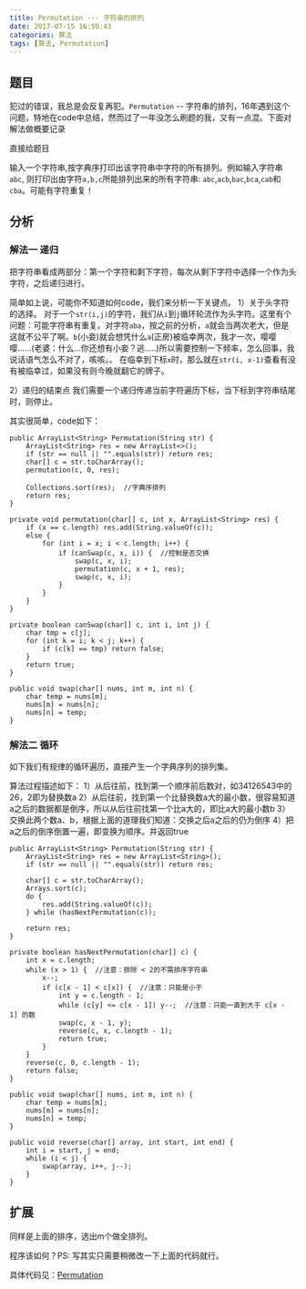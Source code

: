 ```yaml
---
title: Permutation --- 字符串的排列
date: 2017-07-15 16:50:43
categories: 算法
tags: [算法, Permutation]
---
```


## 题目

犯过的错误，我总是会反复再犯。`Permutation` -- 字符串的排列，16年遇到这个问题，特地在code中总结，然而过了一年没怎么刷题的我，又有一点混。下面对解法做概要记录

直接给题目

输入一个字符串,按字典序打印出该字符串中字符的所有排列。例如输入字符串`abc`, 则打印出由字符`a,b,c`所能排列出来的所有字符串: `abc`,`acb`,`bac`,`bca`,`cab`和`cba`。可能有字符重复！

<!--more-->

## 分析

### 解法一 递归
把字符串看成两部分：第一个字符和剩下字符，每次从剩下字符中选择一个作为头字符，之后递归进行。

简单如上说，可能你不知道如何code，我们来分析一下关键点。
1）关于头字符的选择。
对于一个`str(i,j)`的字符，我们从`i`到`j`循环轮流作为头字符。这里有个问题：可能字符串有重复。对字符`aba`，按之前的分析，`a`就会当两次老大，但是这就不公平了啊。`b`(小妾)就会想凭什么`a`(正房)被临幸两次，我才一次，嘤嘤嘤......(老婆：什么...你还想有小妾？逃.....)所以需要控制一下频率，怎么回事，我说话语气怎么不对了，咳咳。。
在临幸到下标`x`时，那么就在`str(i, x-1)`查看有没有被临幸过，如果没有则今晚就翻它的牌子。

2）递归的结束点
我们需要一个递归传递当前字符遍历下标，当下标到字符串结尾时，则停止。

其实很简单，code如下：
```
public ArrayList<String> Permutation(String str) {
    ArrayList<String> res = new ArrayList<>();
    if (str == null || "".equals(str)) return res;
    char[] c = str.toCharArray();
    permutation(c, 0, res);
    
    Collections.sort(res);  //字典序排列
    return res;
}

private void permutation(char[] c, int x, ArrayList<String> res) {
    if (x == c.length) res.add(String.valueOf(c));
    else {
        for (int i = x; i < c.length; i++) {
            if (canSwap(c, x, i)) {  //控制是否交换
                swap(c, x, i);
                permutation(c, x + 1, res);
                swap(c, x, i);
            }
        }
    }
}

private boolean canSwap(char[] c, int i, int j) {
    char tmp = c[j];
    for (int k = i; k < j; k++) {
        if (c[k] == tmp) return false;
    }
    return true;
}

public void swap(char[] nums, int m, int n) {
    char temp = nums[m];
    nums[m] = nums[n];
    nums[n] = temp;
}
```

### 解法二 循环
如下我们有规律的循环遍历，直接产生一个字典序列的排列集。

算法过程描述如下：
1）从后往前，找到第一个顺序前后数对，如34126543中的26，2即为替换数a 
2）从后往前，找到第一个比替换数a大的最小数，很容易知道a之后的数据都是倒序，所以从后往前找第一个比a大的，即比a大的最小数b
3）交换此两个数a、b，根据上面的道理我们知道：交换之后a之后的仍为倒序
4）把a之后的倒序倒置一遍，即变换为顺序。并返回true

```
public ArrayList<String> Permutation(String str) {
    ArrayList<String> res = new ArrayList<String>();
    if (str == null || "".equals(str)) return res;

    char[] c = str.toCharArray();
    Arrays.sort(c);
    do {
        res.add(String.valueOf(c));
    } while (hasNextPermutation(c));

    return res;
}

private boolean hasNextPermutation(char[] c) {
    int x = c.length;
    while (x > 1) {  //注意：排除 < 2的不需排序字符串
        x--;
        if (c[x - 1] < c[x]) {  //注意：只能是小于
            int y = c.length - 1;
            while (c[y] <= c[x - 1]) y--;  //注意：只能一直到大于 c[x - 1] 的数
            swap(c, x - 1, y);
            reverse(c, x, c.length - 1);
            return true;
        }
    }
    reverse(c, 0, c.length - 1);
    return false;
}

public void swap(char[] nums, int m, int n) {
    char temp = nums[m];
    nums[m] = nums[n];
    nums[n] = temp;
}

public void reverse(char[] array, int start, int end) {
    int i = start, j = end;
    while (i < j) {
        swap(array, i++, j--);
    }
}
```

## 扩展
同样是上面的排序，选出m个做全排列。

程序该如何？PS: 写其实只需要稍微改一下上面的代码就行。

具体代码见：[Permutation](https://github.com/zhangCabbage/modelUtil/blob/master/NumberTheory/Permutation.java)